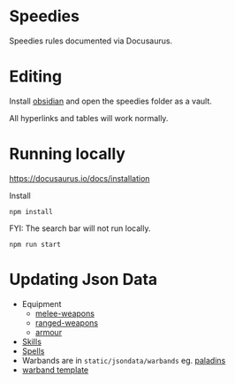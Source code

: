 # Speedies
Speedies rules documented via Docusaurus.

# Editing
Install [obsidian](https://obsidian.md/) and open the speedies folder as a vault.

All hyperlinks and tables will work normally.

# Running locally
https://docusaurus.io/docs/installation

Install
```
npm install
```

FYI: The search bar will not run locally.

```
npm run start
```

# Updating Json Data
- Equipment
	- [melee-weapons](static/jsondata/melee-weapons.json)
	- [ranged-weapons](static/jsondata/ranged-weapons.json)
	- [armour](static/jsondata/armour.json)
- [Skills](static/jsondata/skills.json)
- [Spells](static/jsondata/spells.json)
- Warbands are in `static/jsondata/warbands` eg. [paladins](static/jsondata/warbands/paladins.json)
- [warband template](static/jsondata/warband%20template.json)
